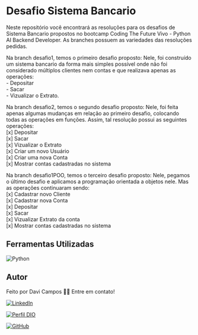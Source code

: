 
# Desafio Sistema Bancario

Neste repositório você encontrará as resoluções para os desafios de Sistema Bancario propostos no bootcamp Coding The Future Vivo - Python AI Backend Developer. As branches possuem as variedades das resoluções pedidas.

Na branch desafio1, temos o primeiro desafio proposto:
  Nele, foi construído um sistema bancario da forma mais simples possível onde não foi considerado múltiplos clientes nem contas e que realizava apenas as operações:\
         - Depositar \
         - Sacar \
         - Vizualizar o Extrato.

Na branch desafio2, temos o segundo desafio proposto:
  Nele, foi feita apenas algumas mudanças em relação ao primeiro desafio, colocando todas as operações em funções. Assim, tal resolução possui as seguintes operações: \
          [x] Depositar\
          [x] Sacar\
          [x] Vizualizar o Extrato\
          [x] Criar um novo Usuário\
          [x] Criar uma nova Conta\
          [x] Mostrar contas cadastradas no sistema

Na branch desafio1POO, temos o terceiro desafio proposto:
  Nele, pegamos o último desafio e aplicamos a programação orientada a objetos nele. Mas as operações continuaram sendo:\
          [x] Cadastrar novo Cliente\
          [x] Cadastrar nova Conta\
          [x] Depositar\
          [x] Sacar\
          [x] Vizualizar Extrato da conta\
          [x] Mostrar contas cadastradas no sistema

## Ferramentas Utilizadas

![Python](https://img.shields.io/badge/python-3670A0?style=for-the-badge&logo=python&logoColor=ffdd54)

## Autor

Feito por Davi Campos 👋🏽 Entre em contato!

[![LinkedIn](https://img.shields.io/badge/-LinkedIn-blue?style=for-the-badge&logo=linkedin)](https://www.linkedin.com/in/davi-campos09/)

[![Perfil DIO](https://img.shields.io/badge/Perfil%20na%20DIO-blue?style=for-the-badge)](https://web.dio.me/users/davimcampos09?tab=achievements)

[![GitHub](https://img.shields.io/badge/github-%23121011.svg?style=for-the-badge&logo=github&logoColor=white)](https://github.com/DaviCampos09)
